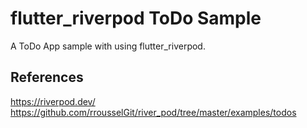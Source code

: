 # flutter_riverpod ToDo Sample

A ToDo App sample with using flutter_riverpod.

## References

https://riverpod.dev/
https://github.com/rrousselGit/river_pod/tree/master/examples/todos
